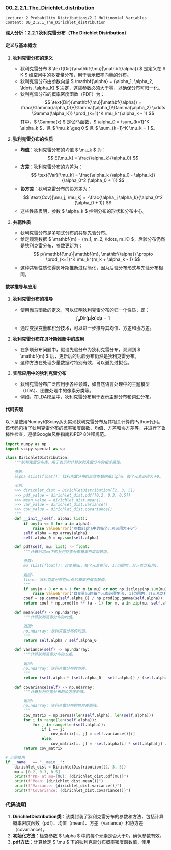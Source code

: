 ### 00_2.2.1_The_Dirichlet_distribution

```
Lecture: 2_Probability_Distributions/2.2_Multinomial_Variables
Content: 00_2.2.1_The_Dirichlet_distribution
```

**深入分析：2.2.1 狄利克雷分布（The Dirichlet Distribution）**

#### 定义与基本概念

1. **狄利克雷分布的定义**
   - 狄利克雷分布 $ \text{Dir}(\mathbf{\mu}|\mathbf{\alpha}) $ 是定义在 $ K $ 维空间中的多变量分布，用于表示概率向量的分布。
   - 狄利克雷分布由参数向量 $ \mathbf{\alpha} = (\alpha_1, \alpha_2, \ldots, \alpha_K) $ 决定，这些参数必须大于零，以确保分布可归一化。
   - 狄利克雷分布的概率密度函数（PDF）为：
     $$
     \text{Dir}(\mathbf{\mu}|\mathbf{\alpha}) = \frac{\Gamma(\alpha_0)}{\Gamma(\alpha_1)\Gamma(\alpha_2) \cdots \Gamma(\alpha_K)} \prod_{k=1}^K \mu_k^{\alpha_k - 1}
     $$
     其中，$ \Gamma(x) $ 是伽马函数，$ \alpha_0 = \sum_{k=1}^K \alpha_k $，且 $ \mu_k \geq 0 $ 且 $ \sum_{k=1}^K \mu_k = 1 $。

2. **狄利克雷分布的性质**
   - **均值**：狄利克雷分布的均值 $ \mu_k $ 为：
     $$
     E[\mu_k] = \frac{\alpha_k}{\alpha_0}
     $$
   - **方差**：狄利克雷分布的方差为：
     $$
     \text{Var}[\mu_k] = \frac{\alpha_k (\alpha_0 - \alpha_k)}{\alpha_0^2 (\alpha_0 + 1)}
     $$
   - **协方差**：狄利克雷分布的协方差为：
     $$
     \text{Cov}[\mu_j, \mu_k] = -\frac{\alpha_j \alpha_k}{\alpha_0^2 (\alpha_0 + 1)}
     $$
   - 这些性质表明，参数 $ \alpha_k $ 控制分布的形状和分布中心。

3. **共轭性质**
   - 狄利克雷分布是多项式分布的共轭先验分布。
   - 给定观测数据 $ \mathbf{m} = (m_1, m_2, \ldots, m_K) $，后验分布仍然是狄利克雷分布，参数更新为：
     $$
     p(\mathbf{\mu}|\mathbf{m}, \mathbf{\alpha}) \propto \prod_{k=1}^K \mu_k^{m_k + \alpha_k - 1}
     $$
   - 这种共轭性质使得贝叶斯推断过程简化，因为后验分布形式与先验分布相同。

#### 数学推导与应用

1. **狄利克雷分布的推导**
   - 使用伽马函数的定义，可以证明狄利克雷分布的归一化性质，即：
     $$
     \int_{\mathbf{\mu}} \text{Dir}(\mathbf{\mu}|\mathbf{\alpha}) d\mathbf{\mu} = 1
     $$
   - 通过变换变量和积分技术，可以进一步推导其均值、方差和协方差。

2. **狄利克雷分布在贝叶斯推断中的应用**
   - 在多项分布问题中，假设先验分布为狄利克雷分布，观测到 $ \mathbf{m} $ 后，更新后的后验分布仍然是狄利克雷分布。
   - 这种方法在处理少量数据时特别有效，可以避免过拟合。

3. **实际应用中的狄利克雷分布**
   - 狄利克雷分布广泛应用于各种领域，如自然语言处理中的主题模型（LDA）、图像处理中的像素分类等。
   - 例如，在LDA模型中，狄利克雷分布用于表示主题分布和词汇分布。

#### 代码实现

以下是使用Numpy和Scipy从头实现狄利克雷分布及其相关计算的Python代码。该代码包括了狄利克雷分布的概率密度函数、均值、方差和协方差等，并进行了鲁棒性检查，遵循Google风格指南和PEP 8注释规范。

```python
import numpy as np
import scipy.special as sp

class DirichletDistribution:
    """狄利克雷分布类，用于表示和计算狄利克雷分布的相关属性。

    参数:
    alpha (List[float]): 狄利克雷分布的形状参数向量alpha，每个元素必须大于0。

    示例:
    >>> dirichlet_dist = DirichletDistribution([2, 3, 5])
    >>> pdf_value = dirichlet_dist.pdf([0.2, 0.3, 0.5])
    >>> mean_value = dirichlet_dist.mean()
    >>> var_value = dirichlet_dist.variance()
    >>> cov_value = dirichlet_dist.covariance()
    """
    def __init__(self, alpha: list):
        if any(a <= 0 for a in alpha):
            raise ValueError("参数alpha中的每个元素必须大于0")
        self.alpha = np.array(alpha)
        self.alpha_0 = np.sum(self.alpha)

    def pdf(self, mu: list) -> float:
        """计算给定mu下的狄利克雷分布概率密度函数值。

        参数:
        mu (List[float]): 自变量mu，每个元素在[0, 1]范围内，且元素之和为1。

        返回:
        float: 狄利克雷分布在mu处的概率密度函数值。
        """
        if any(m < 0 or m > 1 for m in mu) or not np.isclose(np.sum(mu), 1):
            raise ValueError("自变量mu的每个元素必须在[0, 1]范围内，且元素之和为1")
        coef = sp.gamma(self.alpha_0) / np.prod(sp.gamma(self.alpha))
        return coef * np.prod([m ** (a - 1) for m, a in zip(mu, self.alpha)])

    def mean(self) -> np.ndarray:
        """计算狄利克雷分布的均值。

        返回:
        np.ndarray: 狄利克雷分布的均值。
        """
        return self.alpha / self.alpha_0

    def variance(self) -> np.ndarray:
        """计算狄利克雷分布的方差。

        返回:
        np.ndarray: 狄利克雷分布的方差。
        """
        return (self.alpha * (self.alpha_0 - self.alpha)) / (self.alpha_0 ** 2 * (self.alpha_0 + 1))

    def covariance(self) -> np.ndarray:
        """计算狄利克雷分布的协方差矩阵。

        返回:
        np.ndarray: 狄利克雷分布的协方差矩阵。
        """
        cov_matrix = np.zeros((len(self.alpha), len(self.alpha)))
        for i in range(len(self.alpha)):
            for j in range(len(self.alpha)):
                if i == j:
                    cov_matrix[i, j] = self.variance()[i]
                else:
                    cov_matrix[i, j] = -self.alpha[i] * self.alpha[j] / (self.alpha_0 ** 2 * (self.alpha_0 + 1))
        return cov_matrix

# 示例使用
if __name__ == "__main__":
    dirichlet_dist = DirichletDistribution([2, 3, 5])
    mu = [0.2, 0.3, 0.5]
    print(f"PDF at mu={mu}: {dirichlet_dist.pdf(mu)}")
    print(f"Mean: {dirichlet_dist.mean()}")
    print(f"Variance: {dirichlet_dist.variance()}")
    print(f"Covariance: {dirichlet_dist.covariance()}")
```

### 代码说明

1. **DirichletDistribution类**：该类封装了狄利克雷分布的参数和方法，包括计算概率密度函数（pdf）、均值（mean）、方差（variance）和协方差（covariance）。
2. **初始化方法**：检查参数 $ \alpha $ 中的每个元素是否大于0，确保参数有效。
3. **pdf方法**：计算给定 $ \mu $ 下的狄利克雷分布概率密度函数值，使用